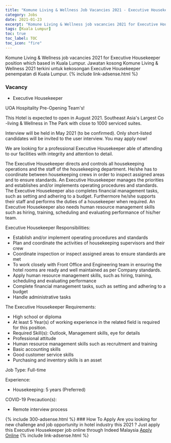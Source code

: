 ```yaml
---
title: "Komune Living & Wellness Job Vacancies 2021 - Executive Housekeeper" 
category: Jobs 
date: 2021-01-23 
excerpt: "Komune Living & Wellness job vacancies 2021 for Executive Housekeeper position which based in Kuala Lumpur. Jawatan kosong Komune Living & Wellness 2021 terkini untuk kekosongan Executive Housekeeper penempatan di Kuala Lumpur" 
tags: [Kuala Lumpur] 
toc: true 
toc_label: TOC 
toc_icon: "fire" 
--- 
```


Komune Living & Wellness job vacancies 2021 for Executive Housekeeper position which based in Kuala Lumpur. Jawatan kosong Komune Living & Wellness 2021 terkini untuk kekosongan Executive Housekeeper penempatan di Kuala Lumpur. 
{% include link-adsense.html %} 
### Vacancy 
- Executive Housekeeper 
<div><p>UOA Hospitality Pre-Opening Team's!</p><p>This Hotel is expected to open in August 2021. Southeast Asia's Largest Co -living &amp; Wellness in The Park with close to 1000 serviced suites.</p><p>Interview will be held in May 2021 (to be confirmed). Only short-listed candidates will be invited to the user interview. You may apply now!</p><p>We are looking for a professional Executive Housekeeper able of attending to our facilities with integrity and attention to detail.</p><p>The Executive Housekeeper directs and controls all housekeeping operations and the staff of the housekeeping department. He/she has to coordinate between housekeeping crews in order to inspect assigned areas and to ensure standards. An Executive Housekeeper manages the priorities and establishes and/or implements operating procedures and standards. The Executive Housekeeper also completes financial management tasks, such as setting and adhering to a budget. Furthermore he/she supports their staff and performs the duties of a housekeeper when required. An Executive Housekeeper also needs human resource management skills such as hiring, training, scheduling and evaluating performance of his/her team.</p><p>Executive Housekeeper Responsibilities:</p><ul><li>Establish and/or implement operating procedures and standards</li><li>Plan and coordinate the activities of housekeeping supervisors and their crew</li><li>Coordinate inspection or inspect assigned areas to ensure standards are met</li><li>To work closely with Front Office and Engineering team in ensuring the hotel rooms are ready and well maintained as per Company standards.</li><li>Apply human resource management skills, such as hiring, training, scheduling and evaluating performance</li><li>Complete financial management tasks, such as setting and adhering to a budget</li><li>Handle administrative tasks</li></ul><p>The Executive Housekeeper Requirements:</p><ul><li>High school or diploma</li><li>At least 5 Year(s) of working experience in the related field is required for this position.</li><li>Required Skill(s): Outlook, Management skills, eye for details</li><li>Professional attitude</li><li>Human resource management skills such as recruitment and training</li><li>Basic accounting skills</li><li>Good customer service skills</li><li>Purchasing and inventory skills is an asset</li></ul><p>Job Type: Full-time</p><p>Experience:</p><ul><li>Housekeeping: 5 years (Preferred)</li></ul><p>COVID-19 Precaution(s):</p><ul><li>Remote interview process</li></ul></div> 
{% include 300-adsense.html %} 
### How To Apply 
Are you looking for new challenge and job opportunity in hotel industry this 2021 ?
Just apply this Executive Housekeeper job online through Indeed Malaysia 
<a href="https://malaysia.indeed.com/viewjob?jk=19dee18ff4822540" class="btn btn--info" target="_blank" rel="nofollow noopenner">Apply Online</a> 
{% include link-adsense.html %} 